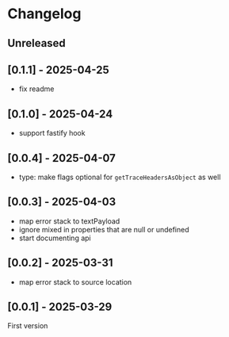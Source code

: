 # Changelog

## Unreleased

## [0.1.1] - 2025-04-25

- fix readme

## [0.1.0] - 2025-04-24

- support fastify hook

## [0.0.4] - 2025-04-07

- type: make flags optional for `getTraceHeadersAsObject` as well

## [0.0.3] - 2025-04-03

- map error stack to textPayload
- ignore mixed in properties that are null or undefined
- start documenting api

## [0.0.2] - 2025-03-31

- map error stack to source location

## [0.0.1] - 2025-03-29

First version
